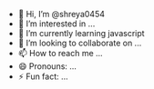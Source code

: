 - 👋 Hi, I’m @shreya0454
- 👀 I’m interested in ...
- 🌱 I’m currently learning javascript
- 💞️ I’m looking to collaborate on ...
- 📫 How to reach me ...
- 😄 Pronouns: ...
- ⚡ Fun fact: ...

<!---
shreya0454/shreya0454 is a ✨ special ✨ repository because its `README.md` (this file) appears on your GitHub profile.
You can click the Preview link to take a look at your changes.
--->
